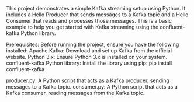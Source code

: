 This project demonstrates a simple Kafka streaming setup using Python. It includes a Hello Producer that sends messages to a Kafka topic and a Hello Consumer that reads and processes those messages. This is a basic example to help you get started with Kafka streaming using the confluent-kafka Python library.

Prerequisites:
Before running the project, ensure you have the following installed:
Apache Kafka: Download and set up Kafka from the official website.
Python 3.x: Ensure Python 3.x is installed on your system.
confluent-kafka Python library: Install the library using pip:
        pip install confluent-kafka
        
producer.py: A Python script that acts as a Kafka producer, sending messages to a Kafka topic.
consumer.py: A Python script that acts as a Kafka consumer, reading messages from the Kafka topic.
